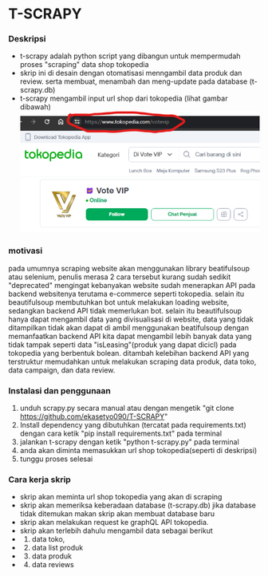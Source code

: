 # T-SCRAPY
### Deskripsi
- t-scrapy adalah python script yang dibangun untuk mempermudah proses "scraping" data shop tokopedia
- skrip ini di desain dengan otomatisasi menngambil data produk dan review. serta membuat, menambah dan meng-update pada database (t-scrapy.db)
- t-scrapy mengambil input url shop dari tokopedia (lihat gambar dibawah)
![shop url](https://github.com/ekasetyo090/T-SCRAPY/blob/71be2fb5e1bbc19fe8972a76015dd49c5c1dd725/screenshot/shop%20url.png)

### motivasi
pada umumnya scraping website akan menggunakan library beatifulsoup atau selenium, penulis merasa 2 cara tersebut kurang sudah sedikit "deprecated"
mengingat kebanyakan website sudah menerapkan API pada backend websitenya terutama e-commerce seperti tokopedia.
selain itu beautifulsoup membutuhkan bot untuk melakukan loading website, sedangkan backend API tidak memerlukan bot.
selain itu beautifulsoup hanya dapat mengambil data yang divisualisasi di website, data yang tidak ditampilkan tidak akan dapat di ambil menggunakan beatifulsoup
dengan memanfaatkan backend API kita dapat mengambil lebih banyak data yang tidak tampak seperti data "isLeasing"(produk yang dapat dicicl) pada tokopedia yang berbentuk bolean.
ditambah kelebihan backend API yang terstruktur memudahkan untuk melakukan scraping data produk, data toko, data campaign, dan data review.

### Instalasi dan penggunaan
1. unduh scrapy.py secara manual atau dengan mengetik "git clone https://github.com/ekasetyo090/T-SCRAPY"
2. Install dependency yang dibutuhkan (tercatat pada requirements.txt) dengan cara ketik "pip install requirements.txt" pada terminal
3. jalankan t-scrapy dengan ketik "python t-scrapy.py" pada terminal
4. anda akan diminta memasukkan url shop tokopedia(seperti di deskripsi)
5. tunggu proses selesai

### Cara kerja skrip
- skrip akan meminta url shop tokopedia yang akan di scraping
- skrip akan memeriksa keberadaan database (t-scrapy.db) jika database tidak ditemukan makan skrip akan membuat database baru
- skrip akan melakukan request ke graphQL API tokopedia.
- skrip akan terlebih dahulu mengambil data sebagai berikut
- 1. data toko,
- 2. data list produk
- 3. data produk
- 4. data reviews

